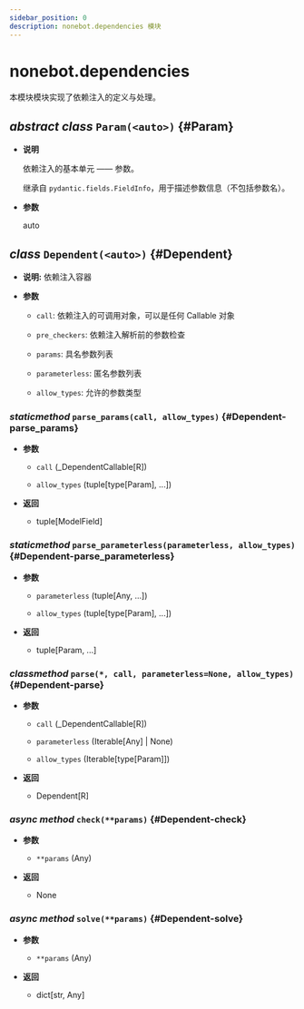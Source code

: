 ```yaml
---
sidebar_position: 0
description: nonebot.dependencies 模块
---
```


# nonebot.dependencies

本模块模块实现了依赖注入的定义与处理。

## _abstract class_ `Param(<auto>)` {#Param}

- **说明**

  依赖注入的基本单元 —— 参数。

  继承自 `pydantic.fields.FieldInfo`，用于描述参数信息（不包括参数名）。

- **参数**

  auto

## _class_ `Dependent(<auto>)` {#Dependent}

- **说明:** 依赖注入容器

- **参数**

  - `call`: 依赖注入的可调用对象，可以是任何 Callable 对象

  - `pre_checkers`: 依赖注入解析前的参数检查

  - `params`: 具名参数列表

  - `parameterless`: 匿名参数列表

  - `allow_types`: 允许的参数类型

### _staticmethod_ `parse_params(call, allow_types)` {#Dependent-parse_params}

- **参数**

  - `call` (\_DependentCallable[R])

  - `allow_types` (tuple[type[Param], ...])

- **返回**

  - tuple[ModelField]

### _staticmethod_ `parse_parameterless(parameterless, allow_types)` {#Dependent-parse_parameterless}

- **参数**

  - `parameterless` (tuple[Any, ...])

  - `allow_types` (tuple[type[Param], ...])

- **返回**

  - tuple[Param, ...]

### _classmethod_ `parse(*, call, parameterless=None, allow_types)` {#Dependent-parse}

- **参数**

  - `call` (\_DependentCallable[R])

  - `parameterless` (Iterable[Any] | None)

  - `allow_types` (Iterable[type[Param]])

- **返回**

  - Dependent[R]

### _async method_ `check(**params)` {#Dependent-check}

- **参数**

  - `**params` (Any)

- **返回**

  - None

### _async method_ `solve(**params)` {#Dependent-solve}

- **参数**

  - `**params` (Any)

- **返回**

  - dict[str, Any]

